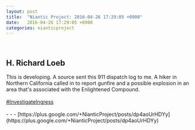 ```yaml
---
layout: post
title:  "Niantic Project: 2016-04-26 17:29:05 +0900"
date:   2016-04-26 17:29:05 +0900
categories: nianticproject
---
```

<div class="shared"><br /><h2>H. Richard Loeb</h2>This is developing. A source sent this 911 dispatch log to me. A hiker in Northern California called in to report gunfire and a possible explosion in an area that's associated with the Enlightened Compound.<br /><br /><a rel="nofollow" class="ot-hashtag" href="https://plus.google.com/s/%23InvestigateIngress">#InvestigateIngress</a><br /><br /></div>
- - -
[https://plus.google.com/+NianticProject/posts/dp4aoUrHDYy](https://plus.google.com/+NianticProject/posts/dp4aoUrHDYy)
